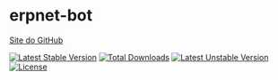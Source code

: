 # erpnet-bot

[Site do GitHub](https://github.com/lucianobapo/erpnet-bot)

[![Latest Stable Version](https://poser.pugx.org/ilhanet/erpnet-bot/v/stable)](https://packagist.org/packages/ilhanet/erpnet-bot) 
[![Total Downloads](https://poser.pugx.org/ilhanet/erpnet-bot/downloads)](https://packagist.org/packages/ilhanet/erpnet-bot) 
[![Latest Unstable Version](https://poser.pugx.org/ilhanet/erpnet-bot/v/unstable)](https://packagist.org/packages/ilhanet/erpnet-bot) 
[![License](https://poser.pugx.org/ilhanet/erpnet-bot/license)](https://packagist.org/packages/ilhanet/erpnet-bot)